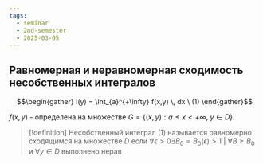 ```yaml
---
tags:
  - seminar
  - 2nd-semester
  - 2025-03-05
---
```


## Равномерная и неравномерная сходимость несобственных интегралов

$$\begin{gather}
I(y) = \int_{a}^{+\infty} f(x,y) \, dx \ (1)
\end{gather}$$

$f(x,y)$ - определена на множестве $G = \{ (x,y): a \leq x <+\infty, \ y \in D \}$.

> [!definition] 
> Несобственный интеграл (1) называется равномерно сходящимся на множестве $D$ если $\forall \epsilon > 0 \exists B_{0} = B_{0}(\epsilon) > 1 \ | \ \forall B \geq B_{0}$ и $\forall y \in D$ выполнено нерав
